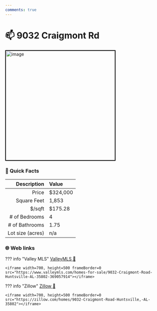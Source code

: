 ```yaml
---
comments: true
---
```


# 📫 9032 Craigmont Rd

<img
    src="https://realestatedigital.propertiescdn.com/ListingImages/alnaris-p/images/0/0/21859734.jpg" 
    alt="image" 
    width="350" 
    style="border:2px solid black">

### :open_file_folder: Quick Facts

| Description       | Value |
| ----------------: | :---- |
| Price             | $324,000 |
| Square Feet       | 1,853 |
| $/sqft            | $175.28 |
| # of Bedrooms     | 4 |
| # of Bathrooms    | 1.75 |
| Lot size (acres)  | n/a |

### :globe_with_meridians: Web links

??? info "Valley MLS"
    [ValleyMLS 	:link:](https://www.valleymls.com/homes-for-sale/9032-Craigmont-Road-Huntsville-AL-35802-369057914)

    <iframe width=700, height=500 frameBorder=0 src="https://www.valleymls.com/homes-for-sale/9032-Craigmont-Road-Huntsville-AL-35802-369057914"></iframe>

??? info "Zillow"
    [Zillow :link:](https://zillow.com/homes/9032-Craigmont-Road-Huntsville,-AL-35802)

    <iframe width=700, height=500 frameBorder=0 src="https://zillow.com/homes/9032-Craigmont-Road-Huntsville,-AL-35802"></iframe>